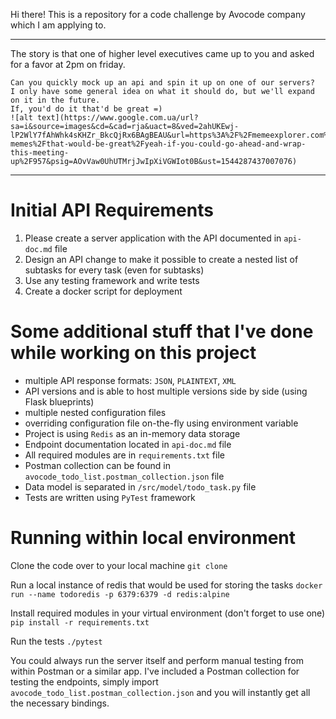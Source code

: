 
Hi there! 
This is a repository for a code challenge by Avocode company which I am applying to.
 
---
The story is that one of higher level executives came up to you and asked for a favor at 2pm on friday. 
```
Can you quickly mock up an api and spin it up on one of our servers? 
I only have some general idea on what it should do, but we'll expand on it in the future. 
If, you'd do it that'd be great =)
![alt text](https://www.google.com.ua/url?sa=i&source=images&cd=&cad=rja&uact=8&ved=2ahUKEwj-lP2WlY7fAhWhk4sKHZr_BkcQjRx6BAgBEAU&url=https%3A%2F%2Fmemeexplorer.com%2Finternet-memes%2Fthat-would-be-great%2Fyeah-if-you-could-go-ahead-and-wrap-this-meeting-up%2F957&psig=AOvVaw0UhUTMrjJwIpXiVGWIot0B&ust=1544287437007076) 
```
---

# Initial API Requirements
1. Please create a server application with the API documented in `api-doc.md` file
2. Design an API change to make it possible to create a nested list of subtasks for every task (even for subtasks)
3. Use any testing framework and write tests
4. Create a docker script for deployment

# Some additional stuff that I've done while working on this project
- multiple API response formats: `JSON`, `PLAINTEXT`, `XML`
- API versions and is able to host multiple versions side by side (using Flask blueprints) 
- multiple nested configuration files 
- overriding configuration file on-the-fly using environment variable
- Project is using `Redis` as an in-memory data storage
- Endpoint documentation located in `api-doc.md` file
- All required modules are in `requirements.txt` file
- Postman collection can be found in `avocode_todo_list.postman_collection.json` file
- Data model is separated in `/src/model/todo_task.py` file
- Tests are written using `PyTest` framework


# Running within local environment

Clone the code over to your local machine
` git clone `

Run a local instance of redis that would be used for storing the tasks 
``` docker run --name todoredis -p 6379:6379 -d redis:alpine ```

Install required modules in your virtual environment (don't forget to use one)
``` pip install -r requirements.txt```

Run the tests
``` ./pytest ```

You could always run the server itself and perform manual testing from within Postman or a similar app.
I've included a Postman collection for testing the endpoints, simply import `avocode_todo_list.postman_collection.json`
and you will instantly get all the necessary bindings. 

